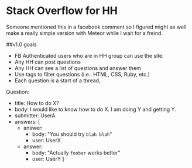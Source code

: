 # Stack Overflow for HH

Someone mentioned this in a facebook comment so I figured might as well make  a really simple version with Meteor while I wait for a freind.


##v1.0 goals

* FB Authenticated users who are in HH group can use the site.
* Any HH can post questions
* Any HH can see a list of questions and answer them
* Use tags to filter questions (i.e.: HTML, CSS, Ruby, etc.)
* Each question is a start of a thread, 

Question: 
- title: How to do X?
- body: I would like to know how to do X. I am doing Y and getting Y.
- submitter: UserA
- answers: [
  - answer: 
    - body: "You should try `blah blah`"
    - user: UserX 
  - answer:
    - body: "Actually `foobar` works better"
    - user:  UserY
  ]

